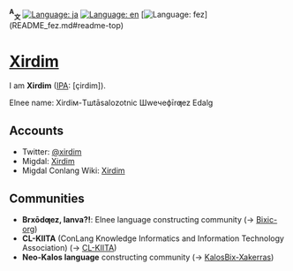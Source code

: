 <span id="readme-top"></span>
**<sup>A</sup><sub>文</sub>**
[![Language: ja](https://img.shields.io/badge/Japanese%20(日本語)-gray)](README.md#readme-top)
[![Language: en](https://img.shields.io/badge/English-blue)](README_en.md#readme-top)
[![Language: fez](https://img.shields.io/badge/Elnee%20(Ƣeznē'bix)-gray)](README_fez.md#readme-top)

# [Xirdim](https://github.com/Xirdim)

I am **Xirdim** ([IPA](//en.wikipedia.org/wiki/International_Phonetic_Alphabet): \[çirdim\]).

Elnee name: Xirdiм-Tшtāsalozotnic Шweчeфīrƣez Edalg

## Accounts
- Twitter: [@xirdim](//twitter.com/xirdim)
- Migdal: [Xirdim](//migdal.jp/Xirdim)
- Migdal Conlang Wiki: [Xirdim](//migdal.miraheze.org/wiki/User:Xirdim)

## Communities
- **Brxōdƣez, lanva?!**: Elnee language constructing community (→ [Bixic-org](//github.com/Bixic-org))
- **CL-KIITA** (ConLang Knowledge Informatics and Information Technology Association) (→ [CL-KIITA](//github.com/CL-KIITA))
- **Neo-Kalos language** constructing community (→ [KalosBix-Xakerras](//github.com/KalosBix-Xakerras))
